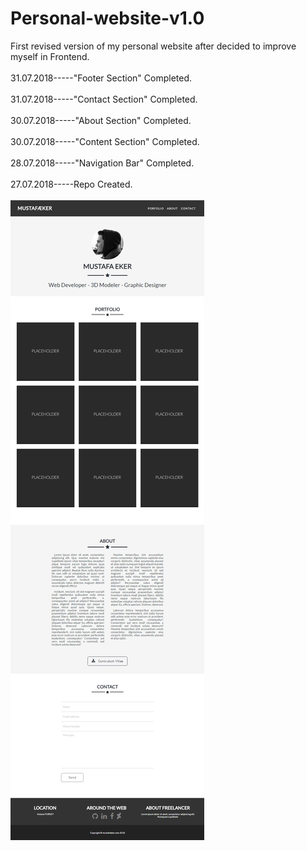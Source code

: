 # Personal-website-v1.0

First revised version of my personal website after decided to improve myself in Frontend.
<br><br>
31.07.2018-----"Footer Section" Completed.
<br><br>
31.07.2018-----"Contact Section" Completed.
<br><br>
30.07.2018-----"About Section" Completed.
<br><br>
30.07.2018-----"Content Section" Completed.
<br><br>
28.07.2018-----"Navigation Bar" Completed.
<br><br>
27.07.2018-----Repo Created.
<br><br>
![alt text](https://raw.githubusercontent.com/mustafaeker/Personal-website-v1.0/master/readme-img.jpeg)

